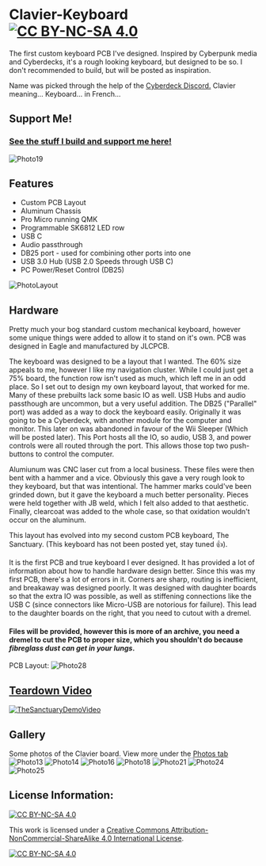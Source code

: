 # Clavier-Keyboard                      [![CC BY-NC-SA 4.0][cc-by-nc-sa-shield]][cc-by-nc-sa]
The first custom keyboard PCB I've designed. Inspired by Cyberpunk media and Cyberdecks, it's a rough looking keyboard, but designed to be so. I don't recommended to build, but will be posted as inspiration.

Name was picked through the help of the [Cyberdeck Discord.](https://cyberdeck.cafe/) Clavier meaning... Keyboard... in French...

## Support Me!
### [See the stuff I build and support me here!](https://linktr.ee/Lego_Rocket)

![Photo19](Photos/20200819_170426.jpg)

## Features
* Custom PCB Layout
* Aluminum Chassis
* Pro Micro running QMK
* Programmable SK6812 LED row
* USB C
* Audio passthrough
* DB25 port - used for combining other ports into one
* USB 3.0 Hub (USB 2.0 Speeds through USB C)
* PC Power/Reset Control (DB25)

![PhotoLayout](Photos/keyboard-layout(1).jpg)

## Hardware
Pretty much your bog standard custom mechanical keyboard, however some unique things were added to allow it to stand on it's own. PCB was designed in Eagle and manufactured by JLCPCB.

The keyboard was designed to be a layout that I wanted. The 60% size appeals to me, however I like my navigation cluster. While I could just get a 75% board, the function row isn't used as much, which left me in an odd place. So I set out to design my own keyboard layout, that worked for me. Many of these prebuilts lack some basic IO as well. USB Hubs and audio passthough are uncommon, but a very useful addition. The DB25 ("Parallel" port) was added as a way to dock the keyboard easily. Originally it was going to be a Cyberdeck, with another module for the computer and monitor. This later on was abandoned in favour of the Wii Sleeper (Which will be posted later). This Port hosts all the IO, so audio, USB 3, and power controls were all routed through the port. This allows those top two push-buttons to control the computer. 

Alumiunum was CNC laser cut from a local business. These files were then bent with a hammer and a vice. Obviously this gave a very rough look to they keyboard, but that was intentional. The hammer marks could've been grinded down, but it gave the keyboard a much better personality. Pieces were held together with JB weld, which I felt also added to that aesthetic. Finally, clearcoat was added to the whole case, so that oxidation wouldn't occur on the aluminum. 

This layout has evolved into my second custom PCB keyboard, The Sanctuary. (This keyboard has not been posted yet, stay tuned 👍).

It is the first PCB and true keyboard I ever designed. It has provided a lot of information about how to handle hardware design better. Since this was my first PCB, there's a lot of errors in it. Corners are sharp, routing is inefficient, and breakaway was designed poorly. It was designed with daughter boards so that the extra IO was possible, as well as stiffening connections like the USB C (since connectors like Micro-USB are notorious for failure). This lead to the daughter boards on the right, that you need to cutout with a dremel.

#### Files will be provided, however this is more of an archive, you need a dremel to cut the PCB to proper size, which you shouldn't do because ***fibreglass dust can get in your lungs***.

PCB Layout:
![Photo28](Photos/PCB.png)

## [Teardown Video](https://youtu.be/Yc9MBV3eU0o)
[![TheSanctuaryDemoVideo](https://img.youtube.com/vi/Yc9MBV3eU0o/0.jpg)](https://youtu.be/Yc9MBV3eU0o)

## Gallery
Some photos of the Clavier board. View more under the [Photos tab](https://github.com/LegoRocket/Clavier-Keyboard/tree/main/Photos)
![Photo13](Photos/20200819_165813.jpg)
![Photo14](Photos/20200819_165850.jpg)
![Photo16](Photos/20200819_170133.jpg)
![Photo18](Photos/20200819_170232.jpg)
![Photo21](Photos/IMG_9798.JPG)
![Photo24](Photos/IMG_9810.JPG)
![Photo25](Photos/IMG_9814.JPG)

## License Information:
[![CC BY-NC-SA 4.0][cc-by-nc-sa-shield]][cc-by-nc-sa]

This work is licensed under a
[Creative Commons Attribution-NonCommercial-ShareAlike 4.0 International License][cc-by-nc-sa].

[![CC BY-NC-SA 4.0][cc-by-nc-sa-image]][cc-by-nc-sa]

[cc-by-nc-sa]: http://creativecommons.org/licenses/by-nc-sa/4.0/
[cc-by-nc-sa-image]: https://licensebuttons.net/l/by-nc-sa/4.0/88x31.png
[cc-by-nc-sa-shield]: https://img.shields.io/badge/License-CC%20BY--NC--SA%204.0-lightgrey.svg
